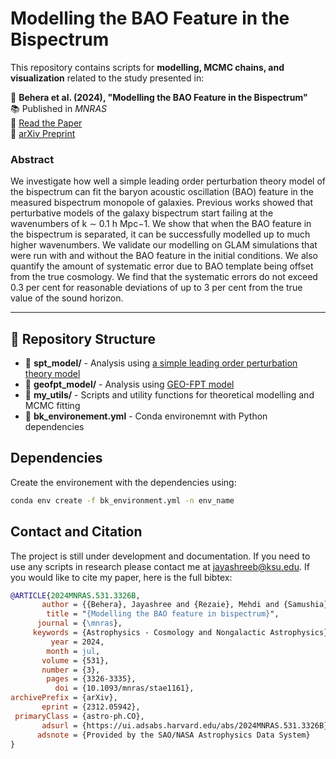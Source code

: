 # Modelling the BAO Feature in the Bispectrum

This repository contains scripts for **modelling, MCMC chains, and visualization** related to the study presented in:

📄 **Behera et al. (2024), "Modelling the BAO Feature in the Bispectrum"**  
📚 Published in *MNRAS*  
🔗 [Read the Paper](https://doi.org/10.1093/mnras/stae1161)  
📜 [arXiv Preprint](https://arxiv.org/pdf/2409.16548)

### Abstract

We investigate how well a simple leading order perturbation theory model of the bispectrum can fit the baryon acoustic oscillation
(BAO) feature in the measured bispectrum monopole of galaxies. Previous works showed that perturbative models of the galaxy
bispectrum start failing at the wavenumbers of k ∼ 0.1 h Mpc−1. We show that when the BAO feature in the bispectrum is
separated, it can be successfully modelled up to much higher wavenumbers. We validate our modelling on GLAM simulations
that were run with and without the BAO feature in the initial conditions. We also quantify the amount of systematic error due to
BAO template being offset from the true cosmology. We find that the systematic errors do not exceed 0.3 per cent for reasonable
deviations of up to 3 per cent from the true value of the sound horizon.

---

## 📂 Repository Structure

- 📂 **spt_model/** - Analysis using [a simple leading order perturbation theory model](https://academic.oup.com/mnras/article/531/3/3326/7680003)
- 📂 **geofpt_model/** - Analysis using [GEO-FPT model](https://iopscience.iop.org/article/10.1088/1475-7516/2023/11/044)
- 📂 **my_utils/** - Scripts and utility functions for theoretical modelling and MCMC fitting  
- 📄 **bk_environement.yml** - Conda environemnt with Python dependencies


## Dependencies
Create the environement with the dependencies using:
```bash
conda env create -f bk_environment.yml -n env_name
```

## Contact and Citation
The project is still under development and documentation. If you need to use any scripts in research please contact me at jayashreeb@ksu.edu. If you would like to cite my paper, here is the full bibtex:
```bibtex
@ARTICLE{2024MNRAS.531.3326B,
       author = {{Behera}, Jayashree and {Rezaie}, Mehdi and {Samushia}, Lado and {Ereza}, Julia},
        title = "{Modelling the BAO feature in bispectrum}",
      journal = {\mnras},
     keywords = {Astrophysics - Cosmology and Nongalactic Astrophysics},
         year = 2024,
        month = jul,
       volume = {531},
       number = {3},
        pages = {3326-3335},
          doi = {10.1093/mnras/stae1161},
archivePrefix = {arXiv},
       eprint = {2312.05942},
 primaryClass = {astro-ph.CO},
       adsurl = {https://ui.adsabs.harvard.edu/abs/2024MNRAS.531.3326B},
      adsnote = {Provided by the SAO/NASA Astrophysics Data System}
}
```
